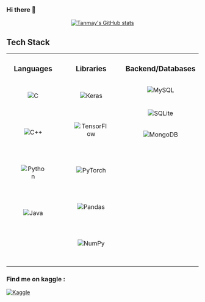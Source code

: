 ### Hi there 👋

<div style="text-align: center">

[![Tanmay's GitHub
stats](https://github-readme-stats.vercel.app/api?username=Tanmay9993&theme=github_light&show_icons=true&include_all_commits=true&hide_border=true)](https://github.com/Tanmay9993/github-readme-stats)

</div>

## Tech Stack
 
<table border=0>
<tr>
<td valign="top" width="33%" >
<div align="center">
<h3>Languages</h3>
 
<img style="margin: 30px" alt="C"
    src="https://img.shields.io/badge/c%20-%2300599C.svg?&style=for-the-badge&logo=c&logoColor=white" />
 
<img style="margin: 30px" alt="C++"
    src="https://img.shields.io/badge/c++%20-%2300599C.svg?&style=for-the-badge&logo=c%2B%2B&ogoColor=white" />
    
<img style="margin: 30px" alt="Python"
    src="https://img.shields.io/badge/python%20-%2314354C.svg?&style=for-the-badge&logo=python&logoColor=white" />
    
<img style="margin: 30px" alt="Java"
    src="https://img.shields.io/badge/java%20-%2314354C.svg?&style=for-the-badge&logo=javan&logoColor=white&color=blueviolet" />
    
</div>
</td>
  
 <td valign="top" width="33%">
<div align="center">
<h3>Libraries</h3>

<img style="margin: 30px" alt="Keras"
    src="https://img.shields.io/badge/Keras%20-%23D00000.svg?&style=for-the-badge&logo=Keras&logoColor=white" />
<img style="margin: 30px" alt="TensorFlow"
    src="https://img.shields.io/badge/TensorFlow%20-%23FF6F00.svg?&style=for-the-badge&logo=TensorFlow&logoColor=white" />
    
<img style="margin: 30px" alt="PyTorch"
    src="https://img.shields.io/badge/PyTorch%20-%23EE4C2C.svg?&style=for-the-badge&logo=PyTorch&logoColor=white" />
    
<img style="margin: 30px" alt="Pandas"
    src="https://img.shields.io/badge/pandas%20-%23150458.svg?&style=for-the-badge&logo=pandas&logoColor=white" />
    
<img style="margin: 30px" alt="NumPy"
    src="https://img.shields.io/badge/numpy%20-%23013243.svg?&style=for-the-badge&logo=numpy&logoColor=white" />
    
</div>
</td>

<td valign="top" width="33%">
<div align="center">
<h3>Backend/Databases</h3>
 
<img style="margin: 15px" alt="MySQL"
    src="https://img.shields.io/badge/mysql-%2300f.svg?&style=for-the-badge&logo=mysql&logoColor=white" />
 
<img style="margin: 10px" alt="SQLite"
    src="https://img.shields.io/badge/sqlite-%2307405e.svg?&style=for-the-badge&logo=sqlite&logoColor=white" />
    
<img style="margin: 10px" alt="MongoDB"
    src="https://img.shields.io/badge/MongoDB-%234ea94b.svg?&style=for-the-badge&logo=mongodb&logoColor=white" />
    
</div>
</td>
</tr>
</table>

### Find me on kaggle :

<a href="https://www.kaggle.com/tanmayunhale">
<img alt="Kaggle"
src="https://img.shields.io/badge/Kaggle%20-%230077B5.svg?&style=for-the-badge&logo=kaggle&logoColor=white" />
</a>
